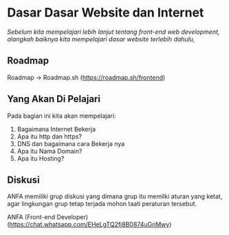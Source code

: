 # Dasar Dasar Website dan Internet

_Sebelum kita mempelajari lebih lanjut tentang front-end web development, alangkah baiknya kita mempelajari dasar website terlebih dahulu,_

## Roadmap
Roadmap -> Roadmap.sh (https://roadmap.sh/frontend)

## Yang Akan Di Pelajari

Pada bagian ini kita akan mempelajari:
1) Bagaimana Internet Bekerja
2) Apa itu http dan https?
3) DNS dan bagaimana cara Bekerja nya
4) Apa itu Nama Domain?
5) Apa itu Hosting?

## Diskusi

ANFA memiliki grup diskusi yang dimana grup itu memilki aturan yang ketat, agar lingkungan grup tetap terjada mohon taati peraturan tersebut.

ANFA (Front-end Developer) (https://chat.whatsapp.com/EHeLgTQ2fj8B0874uGnMwy)
